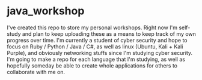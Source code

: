 # java_workshop
I've created this repo to store my personal workshops. Right now I'm self-study and plan to keep uploading these as a means to keep track of my own progress over time. I'm currently a student of cyber security and hope to focus on Ruby / Python / Java / C#, as well as linux (Ubuntu, Kali + Kali Purple), and obviously networking stuffs since I'm studying cyber security. I'm going to make a repo for each language that I'm studying, as well as hopefully someday be able to create whole applications for others to collaborate with me on.

